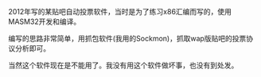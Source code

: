 2012年写的某贴吧自动投票软件，当时是为了练习x86汇编而写的，使用MASM32开发和编译。

编写的思路非常简单，用抓包软件(我用的Sockmon)，抓取wap版贴吧的投票协议分析即可。

当然这个软件现在是不能用了。我没有用这个软件做坏事，也没有到处发。
